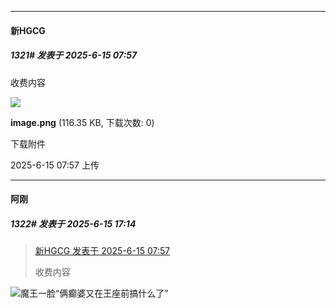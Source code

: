 ﻿
*****

####  新HGCG  
##### 1321#       发表于 2025-6-15 07:57

收费内容

<img src="https://img.stage1st.com/forum/202506/15/075742b2gs624464s5zr5d.png" referrerpolicy="no-referrer">

<strong>image.png</strong> (116.35 KB, 下载次数: 0)

下载附件

2025-6-15 07:57 上传


*****

####  阿刚  
##### 1322#       发表于 2025-6-15 17:14

<blockquote><a href="httphttps://stage1st.com/2b/forum.php?mod=redirect&amp;goto=findpost&amp;pid=67940217&amp;ptid=2052401" target="_blank">新HGCG 发表于 2025-6-15 07:57</a>

收费内容</blockquote>
<img src="https://static.stage1st.com/image/smiley/face2017/003.png" referrerpolicy="no-referrer">魔王一脸“俩癫婆又在王座前搞什么了”

